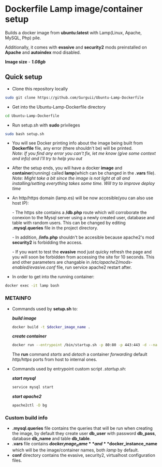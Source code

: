 
# Dockerfile Lamp image/container setup

Builds a docker image from **ubuntu:latest** with Lamp(Linux, Apache, MySQL, Php) pile.  

Additionally, it comes with **evasive** and **security2** mods preinstalled on **Apache** and **autoindex** mod disabled.  

**Image size** - ***1.08gb***

## Quick setup
- Clone this repository locally  
```bash
sudo git clone https://github.com/Gurguii/Ubuntu-Lamp-Dockerfile
```  

- Get into the Ubuntu-Lamp-Dockerfile directory  
```bash
cd Ubuntu-Lamp-Dockerfile
```  

- Run setup.sh with **sudo** privileges
```bash
sudo bash setup.sh
```

- You will see Docker printing info about the image being built from **Dockerfile** file, any error (there shouldn't be) will be printed.  
*Note: If you find any error you can't fix, let me know (give some context and info) and I'll try to help you out*  

- After the setup ends, you will have a docker **image** and **container**(running) called **lamp**(which can be changed in the **.vars** file). 
*Note: Might take a bit since the image is not light at all and installing/setting everything takes some time. Will try to improve deploy time*  

- An http/https domain (lamp.es) will be now accesible(you can also use host IP):  

    \- The https site contains a **/db.php** route which will corroborate the conexion to the Mysql server using a newly created user, database and table with random users.  This can be changed by editing **.mysql.queries** file in the project directory.  

    \- In addition, **/info.php** shouldn't be accesible because apache2's mod **security2** is forbidding the access.  

    \- If you want to test the **evasive** mod just quicky refresh the page and you will soon be forbidden from accessing the site for 10 seconds. This and other parameters are changable in */etc/apache2/mods-enabled/evasive.conf* file, run service apache2 restart after.
    
- In order to get into the running container:  
```bash
docker exec -it lamp bash
``` 
### METAINFO
- Commands used by **setup.sh** to:

    ***build image***
    ```bash
    docker build -t $docker_image_name .
    ```  
    ***create container***
    ```bash
    docker run --entrypoint /bin/startup.sh -p 80:80 -p 443:443 -d --name $docker_instance_name
    ```
    
    The **run** command *starts* and *detach* a container *forwarding* default *http/https* ports from host to internal ones.  

- Commands used by entrypoint custom script *.startup.sh*:
  
    ***start mysql***  
    ```bash
    service mysql start
    ```
    ***start apache2***  
    ```bash
    apache2ctl -D bg
    ```

### Custom build info  
- **.mysql.queries** file contains the queries that will be run when creating the image, by default they create  user **db_user** with password **db_pass**, database **db_name** and table **db_table**.  
- **.vars** file contains **$docker_image_name** and **$docker_instance_name** which will be the image/container names, both *lamp* by default.
- **conf** directory contains the evasive, security2, virtualhost configuration files.
